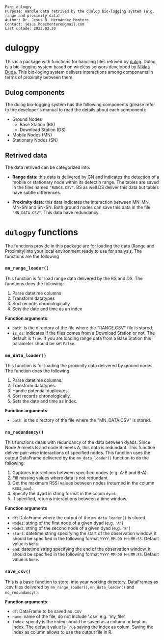 ```
Pkg: dulogpy
Purpose: Handle data retrived by the duolog bio-logging system (e.g. range and proximity data)
Author: Dr. Jesus R. Hernández Montero
Contact: jesus.hdezmontero@gmail.com
Last uptade: 2023.03.30
```

# dulogpy

This is a package with functions for handling files retrived by [dulog](https://dulog.net/). Dulog is a bio-logging system based on wireless sensors developed by [Niklas Duda](https://orcid.org/0000-0001-7846-353X). This bio-loging system delivers interactions among components in terms of proximity between them.

## Dulog components
The dulog bio-logging system has the following components (please refer to the developer's manual to read the details about each component):
* Ground Nodes
    * Base Station (BS)
    * Download Station (DS)
* Mobile Nodes (MN)
* Stationary Nodes (SN)

## Retrived data
The data retrived can be categorized into:

* **Range data**: this data is delivered by GN and indicates the detection of a mobile or stationary node within its detectin range. The tables are saved in the files named `"RANGE.CSV"`. BS as well DS deliver this data but tables have subtle differences.

* **Proximity data**: this data indicates the interaction between MN-MN, MN-SN and SN-SN. Both ground nodes can save this data in the file `"MN_DATA.CSV"`. This data have redundancy.

# `dulogpy` functions
The functions provide in this package are for loading the data (Range and Proximity)into your local environment ready to use for analysis. The functions are the following

### **`mn_range_loader()`**
This function is for load range data delivered by the BS and DS. The functions does the following:

1. Parse datetime columns
2. Transform datatypes
3. Sort records chronologically
4. Sets the date and time as an index

**Function arguments**:
* `path`: is the directory of the file where the "RANGE.CSV" file is stored.
* `is_ds`: indicates if the files comes from a Download Station or not. The default is `True`. If you are loading range data from a Base Station this parameter should be set `False`.

### **`mn_data_loader()`**
This function is for loading the proximity data delivered by ground nodes. The function does the following:

1. Parse datetime columns.
2. Transform datatypes.
3. Handle potential duplicates.
4. Sort records chronologically.
5. Sets the date and time as index.

**Function arguments**:
* `path`: is the directory of the file where the "MN_DATA.CSV" is stored.

### **`no_redundancy()`**
This functions deals with redundancy of the data between dyads. Since Node A meets B and node B meets A, this data is redundant. This function deliver pair-wise interactions of specified nodes. This function uses the output DataFrame delivered by the `mn_data_loader()` function to do the following:

1. Captures interactions between specified nodes (e.g. A-B and B-A).
2. Fill missing values where data is not redundant.
3. Get the maximum RSSI values between nodes (returned in the column `RSSI_max`).
4. Specify the dyad in string format in the colum `dyad`.
5. If specified, returns interactions between a time window.

**Function arguments**
* `df`: DataFrame where the output of the `mn_data_loader()` is stored.
* `Node1`: string of the first node of a given dyad (e.g. `'A'`)
* `Node2`: string of the second node of a given dyad (e.g. `'B'`)
* `start`: datetime string specifying the start of the observation window, it should be specified in the following format `YYYY-MM-DD HH:MM:SS`. Default value is `None`.
* `end`: datetime string specifying the end of the observation window, it should be specified in the following format `YYYY-MM-DD HH:MM:SS`. Default value is `None`.

### **`save_csv()`**
This is a basic function to store, into your working directory, DataFrames as .csv files delivered by `mn_range_loader()`, `mn_data_loader()` and `no_redundancy()`. 

**Function arguments**:
* `df`: DataFrame to be saved as .csv
* `name`: name of the file, do not include '.csv' e.g. 'my_file'
* `index`: specify is the index should be saved as a column or kept as index. The default value is `True` saving the index as colum. Saving the index as column allows to use the output file in R.